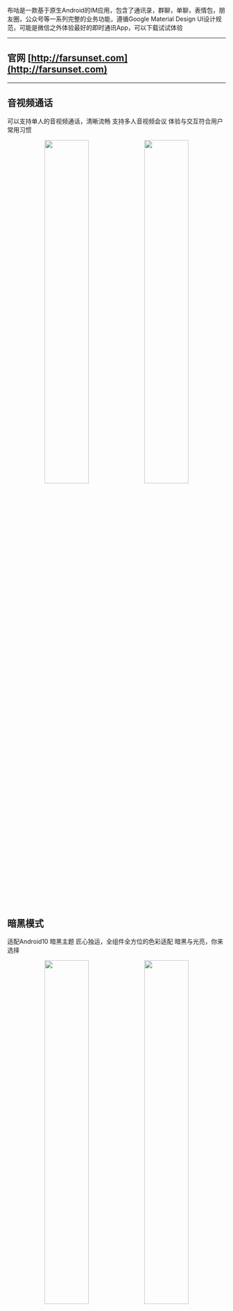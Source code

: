 
布咕是一款基于原生Android的IM应用，包含了通讯录，群聊，单聊，表情包，朋友圈，公众号等一系列完整的业务功能，遵循Google Material Design UI设计规范，可能是微信之外体验最好的即时通讯App，可以下载试试体验

---
## 官网 [http://farsunset.com](http://farsunset.com) 
--- 

## 音视频通话
可以支持单人的音视频通话，清晰流畅
支持多人音视频会议
体验与交互符合用户常用习惯
<div align="center">
   <img src="http://staticres.oss-cn-hangzhou.aliyuncs.com/hoxin/call_video_incoming.jpg" width="45%"  />
   <img src="http://staticres.oss-cn-hangzhou.aliyuncs.com/hoxin/group_video_calling.jpg" width="45%" />
</div>

## 暗黑模式
适配Android10 暗黑主题
匠心独运，全组件全方位的色彩适配
暗黑与光亮，你来选择
<div align="center">
   <img src="http://staticres.oss-cn-hangzhou.aliyuncs.com/hoxin/p2p_chatting_dark.jpg" width="45%"  />
   <img src="http://staticres.oss-cn-hangzhou.aliyuncs.com/hoxin/single_chatting_light.jpg" width="45%" />
</div>



## 朋友圈功能
流畅顺滑体验，堪比微信
可以分享图片和文字
还可以分享小视频，网页链接，以及点赞,评论互动
<div align="center">
   <img src="http://staticres.oss-cn-hangzhou.aliyuncs.com/hoxin/moment_timeline_dark.jpg" width="45%"  />
   <img src="http://staticres.oss-cn-hangzhou.aliyuncs.com/hoxin/moment_timeline_light.jpg" width="45%" />
</div>


## 公众号
功能原理完全和微信保持一致
独立微服务的接入，自定义菜单，自定义响应内容
<div align="center">
   <img src="http://staticres.oss-cn-hangzhou.aliyuncs.com/hoxin/ms_chat.jpg" width="45%"/>
   <img src="http://staticres.oss-cn-hangzhou.aliyuncs.com/hoxin/ms_chat_dark.jpg" width="45%"/>
</div>


### 声明

**1、已经永久关闭开源代码(体验版)公开下载。**
 
**2、获取源码授权需要收费并实名制，验证个人或者企业身份。** 

**3、任何个人或者组织不得使用本项目做违法业务。**


